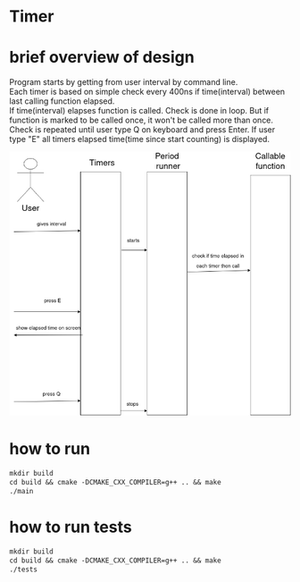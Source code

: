 # Timer


# brief overview of design

Program starts by getting from user interval by command line.  
Each timer is based on simple check every 400ns if time(interval) between last calling function elapsed.  
If time(interval) elapses function is called.
Check is done in loop. But if function is marked to be called once, it won't be called more than once.
Check is repeated until user type Q on keyboard and press Enter.
If user type "E" all timers elapsed time(time since start counting) is displayed.

![sequence](imgs/sequence.drawio.png)

# how to run
```
mkdir build  
cd build && cmake -DCMAKE_CXX_COMPILER=g++ .. && make  
./main  
```

# how to run tests
```
mkdir build  
cd build && cmake -DCMAKE_CXX_COMPILER=g++ .. && make  
./tests
```